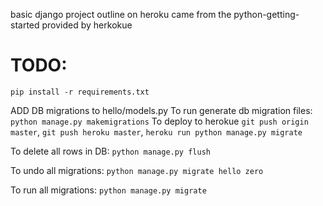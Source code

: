 basic django project outline on heroku came from the python-getting-started provided by herkokue

# TODO: 
`pip install -r requirements.txt`

ADD DB migrations to hello/models.py
To run generate db migration files: `python manage.py makemigrations`
To deploy to herokue `git push origin master`, `git push heroku master`, `heroku run python manage.py migrate`

To delete all rows in DB:
`python manage.py flush`

To undo all migrations:
`python manage.py migrate hello zero`

To run all migrations:
`python manage.py migrate`
